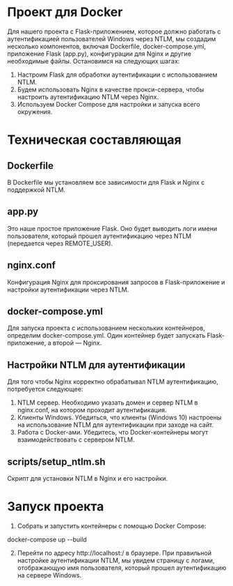 # Проект для Docker

Для нашего проекта с Flask-приложением, которое должно работать с аутентификацией пользователей Windows через NTLM, мы создадим несколько компонентов, включая Dockerfile, docker-compose.yml, приложение Flask (app.py), конфигурации для Nginx и другие необходимые файлы. Остановимся на следующих шагах:

1) Настроим Flask для обработки аутентификации с использованием NTLM.
2) Будем использовать Nginx в качестве прокси-сервера, чтобы настроить аутентификацию NTLM через Nginx.
3) Используем Docker Compose для настройки и запуска всего окружения.

# Техническая составляющая
## Dockerfile
В Dockerfile мы установляем все зависимости для Flask и Nginx с поддержкой NTLM.

## app.py
Это наше простое приложение Flask. Оно будет выводить логи имени пользователя, который прошел аутентификацию через NTLM (передается через REMOTE_USER).

## nginx.conf
Конфигурация Nginx для проксирования запросов в Flask-приложение и настройки аутентификации через NTLM.

## docker-compose.yml
Для запуска проекта с использованием нескольких контейнеров, определим docker-compose.yml. Один контейнер будет запускать Flask-приложение, а второй — Nginx.

## Настройки NTLM для аутентификации
Для того чтобы Nginx корректно обрабатывал NTLM аутентификацию, потребуется следующее:

1) NTLM сервер.
Необходимо указать домен и сервер NTLM в nginx.conf, на котором проходит аутентификация.
2) Клиенты Windows.
Убедиться, что клиенты (Windows 10) настроены на использование NTLM для аутентификации при заходе на сайт.
3) Работа с Docker-ами. 
Убедитесь, что Docker-контейнеры могут взаимодействовать с сервером NTLM.

## scripts/setup_ntlm.sh
Cкрипт для установки NTLM в Nginx и его настройки.

# Запуск проекта
1. Собрать и запустить контейнеры с помощью Docker Compose:

docker-compose up --build

2. Перейти по адресу http://localhost:/ в браузере. При правильной настройке аутентификации NTLM, мы увидем страницу с логами, отображающую имя пользователя, который прошел аутентификацию на сервере Windows.






